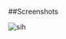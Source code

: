 ##Screenshots

![sih](https://github.com/DEEPVYAS03/SIH_CodeCrafters/assets/113181349/8bd1699c-357d-461b-9c5a-72fc4b7c6ea8)
